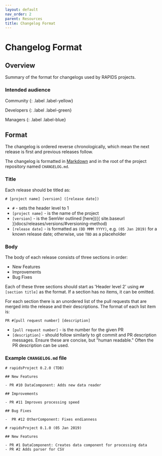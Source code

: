 ```yaml
---
layout: default
nav_order: 2
parent: Resources
title: Changelog Format
---
```


# Changelog Format

## Overview

Summary of the format for changelogs used by RAPIDS projects.

### Intended audience

Community
{: .label .label-yellow}

Developers
{: .label .label-green}

Managers
{: .label .label-blue}

## Format

The changelog is ordered reverse chronologically, which mean the next release is first and previous releases follow.

The changelog is formatted in [Markdown](https://help.github.com/articles/basic-writing-and-formatting-syntax/) and in the root of the project repository named `CHANGELOG.md`.

### Title

Each release should be titled as: 
```
# [project name] [version] ([release date])
```
- `#` - sets the header level to 1
- `[project name]` - is the name of the project
- `[version]` - is the SemVer outlined [here]({{ site.baseurl }}docs/releases/versions/#versioning-method)
- `[release date]` - is formatted as `(DD MMM YYYY)`, e.g. `(05 Jan 2019)` for a known release date; otherwise, use `TBD` as a placeholder

### Body

The body of each release consists of three sections in order:

- New Features
- Improvements
- Bug Fixes

Each of these three sections should start as 'Header level 2' using `## [section title]` as the format. If a section has no items, it can be omitted.

For each section there is an unordered list of the pull requests that are merged into the release and their descriptions. The format of each list item is: 
```
PR #[pull request number] [description]
```
- `[pull request number]` - is the number for the given PR
- `[description]` - should follow similarly to git commit and PR description messages. Ensure these are concise, but "human readable." Often the PR description can be used.


### Example `CHANGELOG.md` file

```
# rapidsProject 0.2.0 (TDB)

## New Features

- PR #10 DataComponent: Adds new data reader

## Improvements

- PR #11 Improves processing speed

## Bug Fixes

-  PR #12 OtherComponent: Fixes endianness

# rapidsProject 0.1.0 (05 Jan 2019)

## New Features

- PR #1 DataComponent: Creates data component for processing data
- PR #2 Adds parser for CSV
```
